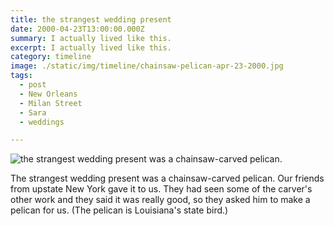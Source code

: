 ```yaml
---
title: the strangest wedding present
date: 2000-04-23T13:00:00.000Z
summary: I actually lived like this.
excerpt: I actually lived like this.
category: timeline
image: ./static/img/timeline/chainsaw-pelican-apr-23-2000.jpg
tags:
  - post
  - New Orleans
  - Milan Street
  - Sara
  - weddings

---
```


![the strangest wedding present was a chainsaw-carved pelican.](/static/img/timeline/chainsaw-pelican-apr-23-2000.jpg "the strangest wedding present was a chainsaw-carved pelican")

The strangest wedding present was a chainsaw-carved pelican. Our friends from upstate New York gave it to us. They had seen some of the carver's other work and they said it was really good, so they asked him to make a pelican for us. (The pelican is Louisiana's state bird.)
